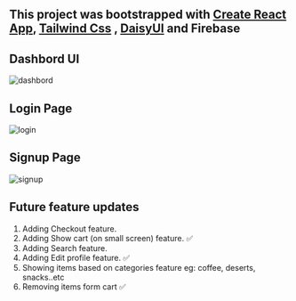## This project was bootstrapped with [Create React App](https://github.com/facebook/create-react-app), [Tailwind Css](https://github.com/tailwindlabs/tailwindcss) , [DaisyUI](https://github.com/saadeghi/daisyui) and Firebase



## Dashbord UI
![dashbord](https://user-images.githubusercontent.com/113718239/198253322-e321432f-e80a-4f2a-8ba8-24ea4d1a10f2.png)

## Login Page
![login](https://user-images.githubusercontent.com/113718239/198250410-cc9441b1-bfd3-4b61-9924-94f305a3419c.png)

## Signup Page
![signup](https://user-images.githubusercontent.com/113718239/198250470-545339df-d139-41af-861e-c0fdac1f07e7.png)

## Future feature updates
1. Adding Checkout feature.
2. Adding Show cart (on small screen) feature. &#9989;
3. Adding Search feature.
4. Adding Edit profile feature. &#9989;
5. Showing items based on categories feature eg: coffee, deserts, snacks..etc
6. Removing items form cart &#9989;
